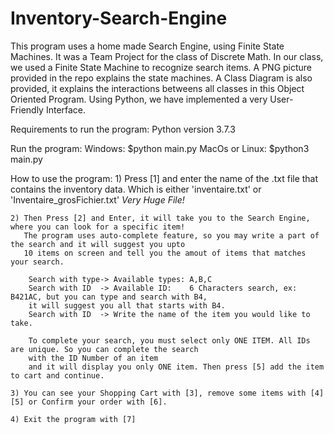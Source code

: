 # Inventory-Search-Engine

This program uses a home made Search Engine, using Finite State Machines. It was a Team Project for the class of Discrete Math.
In our class, we used a Finite State Machine to recognize search items. A PNG picture provided in the repo explains the state machines.
A Class Diagram is also provided, it explains the interactions betweens all classes in this Object Oriented Program. 
Using Python, we have implemented a very User-Friendly Interface. 

Requirements to run the program:
    Python version 3.7.3

Run the program:
    Windows:        $python main.py
    MacOs or Linux: $python3 main.py



How to use the program:
    1) Press [1] and enter the name of the .txt file that contains the inventory data. 
        Which is either 'inventaire.txt' or 'Inventaire_grosFichier.txt' *Very Huge File!*
        
    2) Then Press [2] and Enter, it will take you to the Search Engine, where you can look for a specific item!
       The program uses auto-complete feature, so you may write a part of the search and it will suggest you upto 
       10 items on screen and tell you the amout of items that matches your search.

        Search with type-> Available types: A,B,C
        Search with ID  -> Available ID:    6 Characters search, ex: B421AC, but you can type and search with B4, 
        it will suggest you all that starts with B4.
        Search with ID  -> Write the name of the item you would like to take.

        To complete your search, you must select only ONE ITEM. All IDs are unique. So you can complete the search 
        with the ID Number of an item
        and it will display you only ONE item. Then press [5] add the item to cart and continue.
        
    3) You can see your Shopping Cart with [3], remove some items with [4][5] or Confirm your order with [6].
    
    4) Exit the program with [7]
